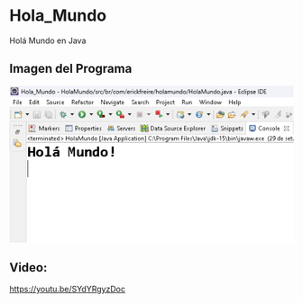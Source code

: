 # Hola_Mundo
Holá Mundo en Java

 ## Imagen del Programa
![Currículo no Computador](hola_Mundo.png)

## Video: 
https://youtu.be/SYdYRgyzDoc